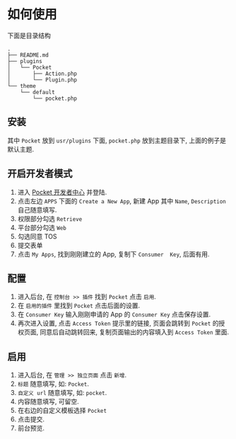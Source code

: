 # 如何使用

下面是目录结构

```
.
├── README.md
├── plugins
│   └── Pocket
│       ├── Action.php
│       └── Plugin.php
└── theme
    └── default
        └── pocket.php
```

## 安装
其中 `Pocket` 放到 `usr/plugins` 下面, `pocket.php` 放到主题目录下, 上面的例子是默认主题.

## 开启开发者模式
1. 进入 [Pocket 开发者中心](https://getpocket.com/developer/) 并登陆.
2. 点击左边 `APPS` 下面的 `Create a New App`, 新建 App 其中 `Name`, `Description` 自己随意填写.
3. 权限部分勾选 `Retrieve`
4. 平台部分勾选 `Web`
5. 勾选同意 TOS
6. 提交表单
7. 点击 `My Apps`, 找到刚刚建立的 App, 复制下 `Consumer  Key`, 后面有用.

## 配置
1. 进入后台, 在 `控制台 >> 插件` 找到 `Pocket` 点击 `启用`.
2. 在 `启用的插件` 里找到 `Pocket` 点击后面的设置.
3. 在 `Consumer Key` 输入刚刚申请的 App 的 `Consumer Key` 点击保存设置.
4. 再次进入设置, 点击 `Access Token` 提示里的链接, 页面会跳转到 `Pocket` 的授权页面, 同意后自动跳转回来, 复制页面输出的内容填入到 `Access Token` 里面.

## 启用
1. 进入后台, 在 `管理 >> 独立页面` 点击 `新增`.
2. `标题` 随意填写, 如: `Pocket`.
3. `自定义 url` 随意填写, 如: `pocket`.
4. 内容随意填写, 可留空.
5. 在右边的自定义模板选择 `Pocket`
6. 点击提交.
7. 前台预览.
